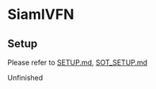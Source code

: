 # SiamIVFN

## Setup

Please refer to [SETUP.md](docs/TUTORIALS/SETUP.md), [SOT_SETUP.md](docs/TUTORIALS/SOT_SETUP.md)

Unfinished
